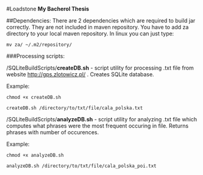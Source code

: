 #Loadstone
**My Bacherol Thesis**

##Dependencies:
There are 2 dependencies which are required to build jar correctly. They are not included in maven repository. You have to add za directory to your local maven repository.
In linux you can just type:
	
	mv za/ ~/.m2/repository/

###Processing scripts:

/SQLiteBuildScripts/**createDB.sh** - script utility for processing .txt file from website <http://gps.zlotowicz.pl/> . Creates SQLite database.

Example:

	chmod +x createDB.sh
    
	createDB.sh /directory/to/txt/file/cala_polska.txt


/SQLiteBuildScripts/**analyzeDB.sh** - script utility for analyzing .txt file which computes what phrases were the most frequent occuring in file. Returns phrases with number of occurences.

Example:

	chmod +x analyzeDB.sh
    
	analyzeDB.sh /directory/to/txt/file/cala_polska_poi.txt


